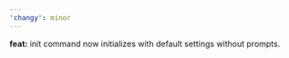 ```yaml
---
'changy': minor
---
```


**feat:** init command now initializes with default settings without prompts.
